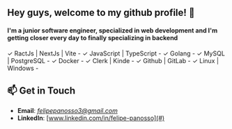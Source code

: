 ## Hey guys, welcome to my github profile! 👋
#### I'm a junior software engineer, specialized in web development and I'm getting closer every day to finally specializing in backend

✓ RactJs | NextJs | Vite -
✓ JavaScript | TypeScript -
✓ Golang -
✓ MySQL | PostgreSQL -
✓ Docker -
✓ Clerk | Kinde -
✓ Github | GitLab -
✓ Linux | Windows -

## 📫 Get in Touch  
-  **Email**: *felipepanosso3@gmail.com*  
-  **LinkedIn**: [www.linkedin.com/in/felipe-panosso](#)  
